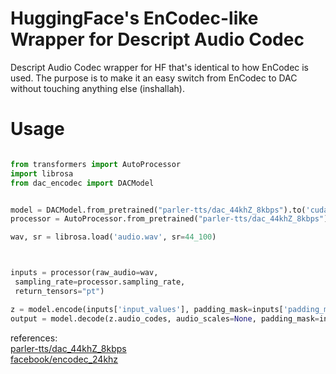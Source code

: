 # HuggingFace's EnCodec-like Wrapper for Descript Audio Codec
Descript Audio Codec wrapper for HF that's identical to how EnCodec is used.
The purpose is to make it an easy switch from EnCodec to DAC without touching anything else (inshallah).
# Usage

```python

from transformers import AutoProcessor
import librosa
from dac_encodec import DACModel


model = DACModel.from_pretrained("parler-tts/dac_44khZ_8kbps").to('cuda')
processor = AutoProcessor.from_pretrained("parler-tts/dac_44khZ_8kbps")

wav, sr = librosa.load('audio.wav', sr=44_100)



inputs = processor(raw_audio=wav,
 sampling_rate=processor.sampling_rate,
 return_tensors="pt")

z = model.encode(inputs['input_values'], padding_mask=inputs['padding_mask'])
output = model.decode(z.audio_codes, audio_scales=None, padding_mask=inputs['padding_mask']).audio_values.detach().cpu().numpy().squeeze()
```


references: <br>
[parler-tts/dac_44khZ_8kbps](https://huggingface.co/parler-tts/dac_44khZ_8kbps)  <br>
[facebook/encodec_24khz](https://huggingface.co/facebook/encodec_24khz)
